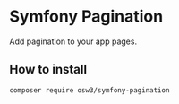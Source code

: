 # Symfony Pagination

Add pagination to your app pages.

## How to install

```shell
composer require osw3/symfony-pagination
```